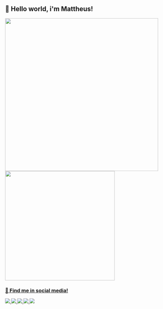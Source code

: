 ## 🌿 Hello world, i'm Mattheus!

<div id="githubstats">
  <a href="https://github.com/mattguimma">
  <img width="500px" src="https://github-readme-stats.vercel.app/api?username=mattguimma&theme=merko&show_icons=true&hide_border=true&text_bold=false">
  <img width="358px" src="https://github-readme-stats.vercel.app/api/top-langs/?username=mattguimma&theme=merko&show_icons=true&hide_border=true&text_bold=false">
</div>

### 📧 Find me in social media!
<div id="socnetwork">
  <a href="mailto:guim.ttheus@gmail.com" target="_blank"> 
    <img src="https://img.shields.io/badge/Gmail-D14836?style=for-the-badge&logo=gmail&logoColor=white" target="_blank"> 
  </a>
  
  <a href="https://www.linkedin.com/in/guimatt/" target="_blank"> 
    <img src="https://img.shields.io/badge/LinkedIn-0077B5?style=for-the-badge&logo=linkedin&logoColor=white" target="_blank"> 
  </a>
  
  <a href="https://www.instagram.com/mattguimma/" target="_blank"> 
    <img src="https://img.shields.io/badge/Instagram-E4405F?style=for-the-badge&logo=instagram&logoColor=white" target="_blank"> 
  </a>
  
  <a href="https://wa.me/5521986282992" target="_blank"> 
    <img src="https://img.shields.io/badge/WhatsApp-25D366?style=for-the-badge&logo=whatsapp&logoColor=white" target="_blank"> 
  </a>
  
  <a href="https://discordapp.com/users/132975751065501706" target="_blank"> 
    <img src="https://img.shields.io/badge/Discord-7289DA?style=for-the-badge&logo=discord&logoColor=white" target="_blank"> 
  </a>
</div>

<!--
<div id="usedlanguages">
  <img class="lang" height="65px" src="https://cdn.jsdelivr.net/gh/devicons/devicon/icons/c/c-plain.svg"/>
  <img class="lang" height="65px" src="https://cdn.jsdelivr.net/gh/devicons/devicon/icons/csharp/csharp-plain.svg"/>
  <img class="lang" height="65px" src="https://cdn.jsdelivr.net/gh/devicons/devicon/icons/html5/html5-plain-wordmark.svg"/>
  <img class="lang" height="65px" src="https://cdn.jsdelivr.net/gh/devicons/devicon/icons/css3/css3-plain-wordmark.svg"/>
  <img class="lang" height="65px" src="https://cdn.jsdelivr.net/gh/devicons/devicon/icons/mysql/mysql-original.svg" />
  <img class="lang" height="62px" src="https://cdn.jsdelivr.net/gh/devicons/devicon/icons/javascript/javascript-plain.svg" />
  <img class="lang" height="72px" src="https://cdn.jsdelivr.net/gh/devicons/devicon/icons/php/php-plain.svg"/>
</div>
-->

